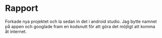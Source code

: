 
# Rapport

Forkade nya projektet och la sedan in det i android studio. Jag bytte namnet på appen och
googlade fram en kodsnutt för att göra det möjligt att komma åt internet.